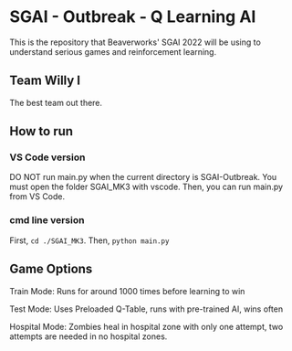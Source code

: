 # SGAI - Outbreak - Q Learning AI
This is the repository that Beaverworks' SGAI 2022 will be using to understand
serious games and reinforcement learning.

## Team Willy I
The best team out there.

## How to run
### VS Code version
DO NOT run main.py when the current directory is SGAI-Outbreak.
You must open the folder SGAI_MK3 with vscode. Then, you can
run main.py from VS Code.
### cmd line version
First, `cd ./SGAI_MK3`. Then, `python main.py`

## Game Options
Train Mode: Runs for around 1000 times before learning to win

Test Mode: Uses Preloaded Q-Table, runs with pre-trained AI, wins often

Hospital Mode: Zombies heal in hospital zone with only one attempt, two attempts are needed in no hospital zones.
